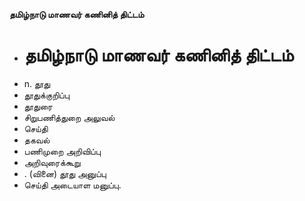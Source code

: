 **தமிழ்நாடு மாணவர் கணினித் திட்டம்**
- # தமிழ்நாடு மாணவர் கணினித் திட்டம்
- n. தூது
- தூதுக்குறிப்பு
- தூதுரை
- சிறுபணித்துறை அலுவல்
- செய்தி
- தகவல்
- பணிமுறை அறிவிப்பு
- அறிவுரைக்கூறு
- . (வினை) தூது அனுப்பு
- செய்தி அடையாள மனுப்பு.

